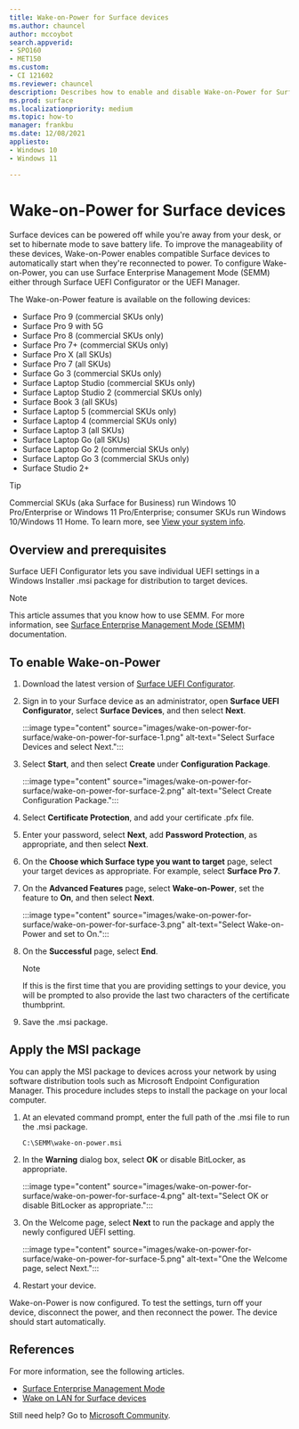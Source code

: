 ```yaml
---
title: Wake-on-Power for Surface devices
ms.author: chauncel
author: mccoybot
search.appverid:
- SPO160
- MET150
ms.custom: 
- CI 121602
ms.reviewer: chauncel  
description: Describes how to enable and disable Wake-on-Power for Surface devices.
ms.prod: surface
ms.localizationpriority: medium
ms.topic: how-to
manager: frankbu
ms.date: 12/08/2021
appliesto:
- Windows 10
- Windows 11

---
```


# Wake-on-Power for Surface devices

Surface devices can be powered off while you're away from your desk, or set to hibernate mode to save battery life. To improve the manageability of these devices, Wake-on-Power enables compatible Surface devices to automatically start when they're reconnected to power. To configure Wake-on-Power, you can use Surface Enterprise Management Mode (SEMM) either through Surface UEFI Configurator or the UEFI Manager.

The Wake-on-Power feature is available on the following devices:

- Surface Pro 9 (commercial SKUs only)
- Surface Pro 9 with 5G
- Surface Pro 8 (commercial SKUs only)
- Surface Pro 7+ (commercial SKUs only)
- Surface Pro X (all SKUs)
- Surface Pro 7 (all SKUs)
- Surface Go 3 (commercial SKUs only)
- Surface Laptop Studio (commercial SKUs only)
- Surface Laptop Studio 2 (commercial SKUs only)
- Surface Book 3 (all SKUs)
- Surface Laptop 5 (commercial SKUs only)
- Surface Laptop 4 (commercial SKUs only)
- Surface Laptop 3 (all SKUs)
- Surface Laptop Go (all SKUs)
- Surface Laptop Go 2 (commercial SKUs only)
- Surface Laptop Go 3 (commercial SKUs only)
- Surface Studio 2+

>[!TIP]
> Commercial SKUs (aka Surface for Business) run Windows 10 Pro/Enterprise or Windows 11 Pro/Enterprise; consumer SKUs run Windows 10/Windows 11 Home. To learn more, see [View your system info](https://support.microsoft.com/windows/view-your-system-info-a965a8f2-0773-1d65-472a-1e747c9ebe00).

## Overview and prerequisites

Surface UEFI Configurator lets you save individual UEFI settings in a Windows Installer .msi package for distribution to target devices.

> [!NOTE]
> This article assumes that you know how to use SEMM. For more information, see [Surface Enterprise Management Mode (SEMM)](surface-enterprise-management-mode.md) documentation.

## To enable Wake-on-Power

1. Download the latest version of [Surface UEFI Configurator](https://www.microsoft.com/download/confirmation.aspx?id=46703).
2. Sign in to your Surface device as an administrator, open **Surface UEFI Configurator**, select **Surface Devices**, and then select **Next**.

    :::image type="content" source="images/wake-on-power-for-surface/wake-on-power-for-surface-1.png" alt-text="Select Surface Devices and select Next.":::
3. Select **Start**, and then select **Create** under **Configuration Package**.

    :::image type="content" source="images/wake-on-power-for-surface/wake-on-power-for-surface-2.png" alt-text="Select Create Configuration Package.":::
4. Select **Certificate Protection**, and add your certificate .pfx file.
5. Enter your password, select **Next**, add **Password Protection**, as appropriate, and then select **Next**.
6. On the **Choose which Surface type you want to target** page, select your target devices as appropriate. For example, select **Surface Pro 7**.
7. On the **Advanced Features** page, select **Wake-on-Power**, set the feature to **On**, and then select **Next**.

    :::image type="content" source="images/wake-on-power-for-surface/wake-on-power-for-surface-3.png" alt-text="Select Wake-on-Power and set to On.":::
8. On the **Successful** page, select **End**.

    > [!NOTE]
    > If this is the first time that you are providing settings to your device, you will be prompted to also provide the last two characters of the certificate thumbprint.
9. Save the .msi package.

## Apply the MSI package

You can apply the MSI package to devices across your network by using software distribution tools such as Microsoft Endpoint Configuration Manager. This procedure includes steps to install the package on your local computer.

1. At an elevated command prompt, enter the full path of the .msi file to run the .msi package.

    ```
    C:\SEMM\wake-on-power.msi 
    ```

2. In the **Warning** dialog box, select **OK** or disable BitLocker, as appropriate.

    :::image type="content" source="images/wake-on-power-for-surface/wake-on-power-for-surface-4.png" alt-text="Select OK or disable BitLocker as appropriate.":::
3. On the Welcome page, select **Next** to run the package and apply the newly configured UEFI setting.

    :::image type="content" source="images/wake-on-power-for-surface/wake-on-power-for-surface-5.png" alt-text="One the Welcome page, select Next.":::
4. Restart your device.

Wake-on-Power is now configured. To test the settings, turn off your device, disconnect the power, and then reconnect the power. The device should start automatically.

## References

For more information, see the following articles.

- [Surface Enterprise Management Mode](surface-enterprise-management-mode.md)
- [Wake on LAN for Surface devices](wake-on-lan-for-surface-devices.md)

Still need help? Go to [Microsoft Community](https://answers.microsoft.com/).
